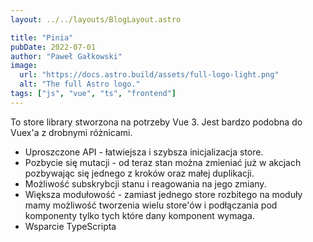 ```yaml
---
layout: ../../layouts/BlogLayout.astro

title: "Pinia"
pubDate: 2022-07-01
author: "Paweł Gałkowski"
image:
  url: "https://docs.astro.build/assets/full-logo-light.png"
  alt: "The full Astro logo."
tags: ["js", "vue", "ts", "frontend"]
---
```


To store library stworzona na potrzeby Vue 3. Jest bardzo podobna do Vuex'a z drobnymi różnicami.

- Uproszczone API - łatwiejsza i szybsza inicjalizacja store.
- Pozbycie się mutacji - od teraz stan można zmieniać już w akcjach pozbywając się jednego z kroków oraz małej duplikacji.
- Możliwość subskrybcji stanu i reagowania na jego zmiany.
- Większa modułowość - zamiast jednego store rozbitego na moduły mamy możliwość tworzenia wielu store'ów i podłączania pod komponenty tylko tych które dany komponent wymaga.
- Wsparcie TypeScripta
